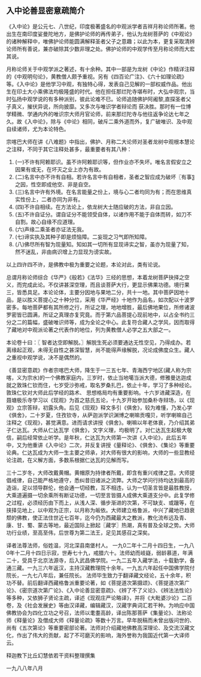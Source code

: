 ## 入中论善显密意疏简介 

《入中论》是公元七、八世纪，印度极著盛名的中观派学者吉祥月称论师所著。他出生在南印度娑曼陀地方，是佛护论师的再传弟子，他认为龙树菩萨的《中观论》的诸种解释中，唯佛护论师能圆满解释圣者父子之意趣；以此为本，更复采取清辨论师所有善说，兼亦破除其少数非理之处。佛护论师的中观学传至月称论师而大宏其说。

月称论师关于中观学派之著述，有十余种。其中一部是为龙树《中论》作精详注释的《中观明句论》，黄教僧人颇予重视。另有《四百论广注》、《六十如理论疏》等。《入中论》是他学习中观，有独特心得，发表自己见解的一部权威作品。他出生在印土大小乘佛法均极隆盛的时代。他在担任那烂陀寺堪布时，大弘中观宗，当时弘扬中观学说的有多种派别，彼此论难不巳。论师追随佛护阿阇黎,直探圣者父子真义，摧伏异说，所向披靡。又多次与唯识学者辩论而 获决胜。那时有一位博学精微、学通内外的唯识宗大师月官论师，前来那烂陀寺与他往返争论达七年之久。故《入中论》，除与《中论》相同，破斥二乘外道而外，复广破唯识、及中观自续诸师，尤为本论特色。 

宗喀巴大师在讲《八难题》中指出，佛护、月称二大论师对圣者龙树中观根本慧论之注释，不同于其它注释处甚多，最重要者有其八种： 

1. (一)不许有阿赖耶识。虽不许阿赖耶识等，但作业亦不失坏。唯名言假安立之因果有或无，在坏灭之业上亦为有故。
2. (二)名言中亦不许有自相。若许名言中有自相者，圣者之智应成为破坏〖有事〗之因，性空即成他空、非是自空。
3. (三)名言中许有外境。在名言能量之份上，境与心二者均同为有；而在思维真实性份上，二者亦同为非有。
4. (四)不许自相续。在方法论上，依龙树大士随应破的方法，非自立因。
5. (五)不许自证分。谓自证分不能领受自体，以诸作用不能于自体而转，如刀不自割。故心自缘不应道理。
6. (六)声缘二乘圣者亦证法无我。
7. (七)谛实执及其种子即是烦恼障。二妄现之习气即所知障。
8. (八)佛尽所有智为现量知。知如其一切所有显现谛实之智，虽亦为现量了知，然不迷乱，非由病识增上力显现为谤实故。 

以上四许四不许，是佛教中极为重要之论题，本论对此，类有论说。 

总谓月称论师综合《华严》《般若》《法华》三经的思想，本着龙树菩萨抉择之空义，而完成此论。不仅讲甚深空理，而且谈菩萨大行，更显示佛果功德。境行果三，皆悉具足。本论论体，主要分因地与果地二分，共十一地。其中菩萨因地十品，是以胜义菩提心之十种分位，采用《华严经》十地作为品名，如次配以十波罗密多。每地菩萨都有其所修之行，所证之理，地地增胜，最后佛地果位，所修诸波罗密皆已圆满，所证之真理亦复究竟。而于第六品菩提心现前地中，以占全书约三分之二的篇幅，盛破唯识师等，成为全论之中心。此复符合藏人之学风，因而取得了藏地对中观派论著之代表作的地位，列为黄教僧人必学之五大部之一。

本论卷十曰：〖 智者达空即解脱。〗解脱生死必须要通达无性空见，乃得成办。若离缘起正观，未得无自性之甚深智慧，尚不能得声缘解脱，况论成佛度众生。藏人之重视中观学说，决不是偶然的。

《善显密意疏》作者宗喀巴大师，降生于一三五七年、青海西宁地区(藏人称为宗喀，义为宗水)的一个佛教家庭内，三岁时，依止当地噶当派大德，修雅曼达迦成就之敦珠仁钦而住，七岁受沙弥戒，取名罗桑扎巴，依止十年，学习了多种经论。敦珠仁钦对大师此后学经的路术、 思想格局均有重要影响。十六岁进藏深造，在聂塘极乐寺学习以《现观》为首之慈氏五论，十九岁开始参加桑朴寺辩场，以《现观》立宗答辩，初露头角。后见《现观》释文多引《俱舍》，较为难懂，乃发心学《俱舍》，二十岁夏，住孜钦寺，从萨迦派学识渊博之喇嘛贡嘎贝，听学喇嘛自己注释之《现观》，甚觉满意。进而请求讲授《俱舍》。喇嘛以年老体衰，乃介绍其弟子仁达瓦。大师从仁达瓦学《俱舍》，文字义理，均极明了。对仁达瓦生起极大敬信，嗣后经常依止听学。是年秋，仁达瓦为大师第一次讲《入中论》，此后五年中，又为他重讲《入中论》二次，并反复讲授《量释论》、《俱舍》、《集论》等重要论典。仁达瓦成为大师一生主要之师承，对大师有很大的影响，大师的一些显教经论注疏，在义解方面，多数系根据仁达瓦的见解而写。 

三十二岁冬，大师改戴黄帽。黄帽原为持律者所戴，即含有重兴戒律之意。大师提倡戒律，自己能严格地遵守，悉纠昔旧诸派之流弊。大师之学问行持均达到最高的造诣，足以领导群伦，他会通一切经教，互不相违，认为一切圣言皆是最胜教授，大乘道遍摄一切余乘所有断证功德，一切至言皆摄人成佛大乘道支分中。此复学修之过程，必须经历由下而上，从浅人深、循步渐进的次第，不可缺支、或躐等，在挟择见地上，以中观为正宗，以月称为皈依。大师建立格鲁派，中兴了藏地已趋衰颓的佛教，使正法住世近七百年，迄今仍为西藏最大之教派，教化流布远及青、康、甘、蜀、蒙古等地，最近国际上掀起〖藏学〗热潮，真有普及全球之势。大师功行业绩，至高至伟，后世尊为第二法王，足见其感召之深矣。

译者法尊法师，俗姓温，河北深县南堡村人。 一九0二年十二月十四日生，一九八0年十二月十四日示寂，世寿七十九，戒腊六十。法师幼而岐嶷，弱龄慕道，年满二十，受具于北京法源寺，后入武昌佛学院。一九二五年入藏学法，十载勤学，备通三藏。一九三六年返汉，主持汉藏教理院十余年。一九五六年起任中国佛学院付院长，一九七八年后，兼任院长。 法师毕生致力于翻译藏文经论，五十余年，积功不替。前后翻译西藏格鲁派重要论著，如《菩提道次第摄颂》、《菩提道次第广论》、《密宗道次第广论》、《入中论善显密意疏》、《辨了不了义论》、《辨法法性论》等多种，又依狮子贤论主疏，译述《现观庄严论略译》，并将《大毗婆沙论》二百卷，及《社会发展史》等由汉译藏，编辑藏汉，汉藏字典词汇若干种。为响应中国佛教协会为四化立功之号召，法师以耄耋高龄，译出陈那菩萨《集量论》、法称论师《释量论》及僧成大师《释量论疏》等数十万言。早年脱稿而未曾出版问世的、尚有《五次第论》等重要密部论著。法师对介绍藏地佛教高深理论、及交流汉藏文化，作出了伟大的贡献，起了不可磨灭的影响，海外誉称为我国近代第一大译师云。 

释迦教下比丘幻慧依若干资料整理撰集 

一九八八年八月